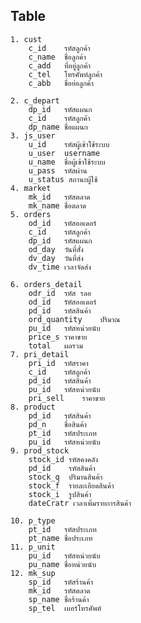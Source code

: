 ## Table

    1. cust
    	c_id	รหัสลูกค้า
    	c_name	ชื่อลูกค้า
    	c_add	ที่อยู่ลูกค้า
    	c_tel	โทรศัพท์ลูกค้า
    	c_abb	ชื่อย่อลูกค้า

    2. c_depart
     	dp_id	รหัสแผนก
    	c_id	รหัสลูกค้า
    	dp_name	ชื่อแผนก
    3. js_user
    	u_id	รหัสผู้เข้าใช้ระบบ
    	u_user	username
    	u_name	ชื่อผู้เข้าใช้ระบบ
    	u_pass	รหัสผ่าน
    	u_status สถานะผู้ใช้
    4. market
     	mk_id 	รหัสตลาด
    	mk_name ชื่อตลาด
    5. orders
    	od_id	รหัสออเดอร์
    	c_id	รหัสลูกค้า
    	dp_id	รหัสแผนก
    	od_day	วันที่สั่ง
    	dv_day	วันที่ส่ง
    	dv_time	เวลาจัดส่ง

    6. orders_detail
    	odr_id	รหัส รลอ
    	od_id	รัหัสออเดอร์
    	pd_id	รหัสสินค้า
    	ord_quantity	ปริมาณ
    	pu_id	รหัสหน่วยนับ
    	price_s	ราคาขาย
    	total	ผลรวม
    7. pri_detail
    	pri_id	รหัสราคา
    	c_id	รหัสลูกค้า
    	pd_id	รหัสสินค้า
    	pu_id	รหัสหน่วยนับ
    	pri_sell	ราคาขาย
    8. product
    	pd_id	รหัสสินค้า
    	pd_n	ชื่อสินค้า
    	pt_id	รหัสประเภท
    	pu_id	รหัสหน่วยนับ
    9. prod_stock
    	stock_id รหัสคงคลัง
    	pd_id	 รหัสสินค้า
    	stock_q	 ปริมานสินค้า
    	stock_f	 รายละเอียดสินค้า
    	stock_i	 รูปสินค้า
    	dateCratr เวลาเพิ่มรายการสินค้า

    10. p_type
    	pt_id	รหัสประเภท
    	pt_name	ชื่อประเภท
    11. p_unit
    	pu_id	รหัสหน่วยนับ
    	pu_name	ชื่อหน่วยนับ
    12. mk_sup
    	sp_id	รหัสร้านค้า
    	mk_id	รหัสตลาด
    	sp_name	ชื่อร้านค้า
    	sp_tel	เบอร์โทรศัพท์
